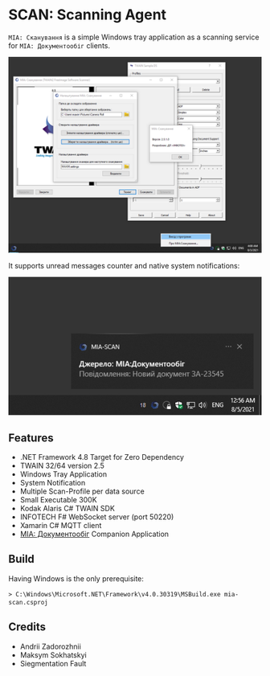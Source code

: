 SCAN: Scanning Agent
====================

`МІА: Сканування` is a simple Windows tray application as a scanning service for `МІА: Документообіг` clients.

![Screenshot](/Resources/screenshot.png)

It supports unread messages counter and native system notifications:

![Screenshot](/Resources/messaging.png)

Features
--------

* .NET Framework 4.8 Target for Zero Dependency
* TWAIN 32/64 version 2.5
* Windows Tray Application
* System Notification
* Multiple Scan-Profile per data source
* Small Executable 300K
* Kodak Alaris C# TWAIN SDK
* INFOTECH F# WebSocket server (port 50220)
* Xamarin C# MQTT client
* <a href="https://crm.erp.uno">МІА: Документообіг</a> Companion Application

Build
-----

Having Windows is the only prerequisite:

```
> C:\Windows\Microsoft.NET\Framework\v4.0.30319\MSBuild.exe mia-scan.csproj
```

Credits
-------

* Andrii Zadorozhnii
* Maksym Sokhatskyi
* Siegmentation Fault
